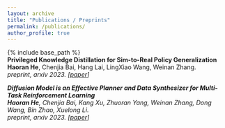 ```yaml
---
layout: archive
title: "Publications / Preprints"
permalink: /publications/
author_profile: true
---
```


{% include base_path %}
<br> 
<b>Privileged Knowledge Distillation for Sim-to-Real Policy Generalization </b> <br> 
<b>Haoran He</b>, Chenjia Bai, Hang Lai, LingXiao Wang, Weinan Zhang. <br> 
<i>preprint, arxiv 2023. [<a href="https://arxiv.org/pdf/2305.18464.pdf">paper</a>]
<br> 
  

<b>Diffusion Model is an Effective Planner and Data Synthesizer for Multi-Task Reinforcement Learning</b> <br> 
<b>Haoran He</b>, Chenjia Bai, Kang Xu, Zhuoran Yang, Weinan Zhang, Dong Wang, Bin Zhao, Xuelong Li. <br> 
<i>preprint, arxiv 2023. [<a href="https://arxiv.org/pdf/2305.18459.pdf">paper</a>]
